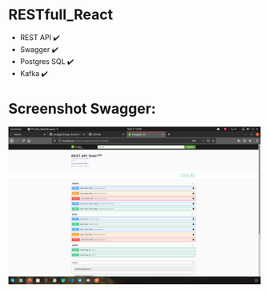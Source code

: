 # RESTfull_React


- REST API :heavy_check_mark:
- Swagger :heavy_check_mark:
- Postgres SQL :heavy_check_mark:
- Kafka :heavy_check_mark:

# Screenshot Swagger:

![Swagger](/img/swagger_home.png)